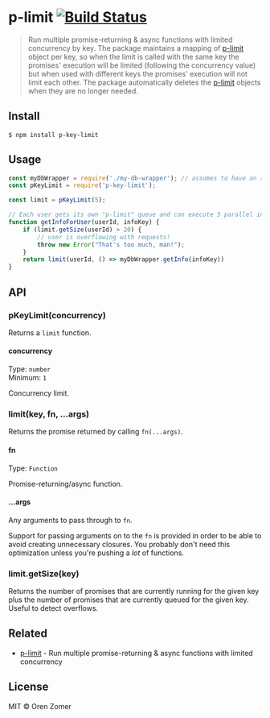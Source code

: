 # p-limit [![Build Status](https://travis-ci.org/ozomer/p-key-limit.svg?branch=master)](https://travis-ci.org/ozomer/p-key-limit)

> Run multiple promise-returning & async functions with limited concurrency by key.
> The package maintains a mapping of [p-limit](https://github.com/sindresorhus/p-limit) object per key, so when the limit is called with the same key the promises' execution will be limited (following the concurrency value) but when used with different keys the promises' execution will not limit each other. The package automatically deletes the [p-limit](https://github.com/sindresorhus/p-limit) objects when they are no longer needed.

## Install

```
$ npm install p-key-limit
```


## Usage

```js
const myDbWrapper = require('./my-db-wrapper'); // assumes to have an async function called getInfo.
const pKeyLimit = require('p-key-limit');

const limit = pKeyLimit(5);

// Each user gets its own "p-limit" queue and can execute 5 parallel info requests.
function getInfoForUser(userId, infoKey) {
    if (limit.getSize(userId) > 20) {
        // user is overflowing with requests!
        throw new Error("That's too much, man!");
    }
    return limit(userId, () => myDbWrapper.getInfo(infoKey))
}
```


## API

### pKeyLimit(concurrency)

Returns a `limit` function.

#### concurrency

Type: `number`<br>
Minimum: `1`

Concurrency limit.

### limit(key, fn, ...args)

Returns the promise returned by calling `fn(...args)`.

#### fn

Type: `Function`

Promise-returning/async function.

#### ...args

Any arguments to pass through to `fn`.

Support for passing arguments on to the `fn` is provided in order to be able to avoid creating unnecessary closures. You probably don't need this optimization unless you're pushing a *lot* of functions.

### limit.getSize(key)

Returns the number of promises that are currently running for the given key plus the number of promises that are currently queued for the given key. Useful to detect overflows.

## Related

- [p-limit](https://github.com/sindresorhus/p-limit) - Run multiple promise-returning & async functions with limited concurrency

## License

MIT © Oren Zomer
